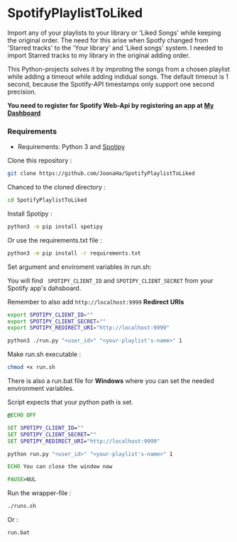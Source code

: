 # SpotifyPlaylistToLiked
Import any of your playlists to your library or 'Liked Songs' while keeping the original order.
The need for this arise when Spotfy changed from 'Starred tracks' to the 'Your library' and 'Liked songs' system.
I needed to import Starred tracks to my library in the original adding order.

This Python-projects solves it by improting the songs from a chosen playlist while adding a timeout while adding indidual songs.
The default timeout is 1 second, because the Spotify-API timestamps only support one second precision.

**You need to register for Spotify Web-Api by registering an app at [My Dashboard](https://developer.spotify.com/dashboard/applications)**

### Requirements
* Requirements: Python 3 and [Spotipy](https://github.com/plamere/spotipy)

 Clone this repository : 
```bash
git clone https://github.com/JoonaHa/SpotifyPlaylistToLiked
```
 Chanced to the cloned directory  : 
```bash
cd SpotifyPlaylistToLiked
```
Install Spotipy :
```bash
python3 -m pip install spotipy
```
Or use the requirements.txt file :
```bash
python3 -m pip install -r requirements.txt
```
Set argument and enviroment variables in run.sh:

You will find ``` SPOTIPY_CLIENT_ID``` and ```SPOTIPY_CLIENT_SECRET```
from your Spotify app's dahsboard. 

Remember to also add ```http://localhost:9999``` **Redirect URIs**
```bash
export SPOTIPY_CLIENT_ID="" 
export SPOTIPY_CLIENT_SECRET=""
export SPOTIPY_REDIRECT_URI="http://localhost:9999"

python3 ./run.py "<user_id>" "<your-playlist's-name>" 1
```
Make run.sh executable : 
```bash
chmod +x run.sh
```

There is also a run.bat file for **Windows** where you can set the needed environment variables.

Script expects that your python path is set.
```bat
@ECHO OFF

SET SPOTIPY_CLIENT_ID="" 
SET SPOTIPY_CLIENT_SECRET=""
SET SPOTIPY_REDIRECT_URI="http://localhost:9999"

python run.py "<user_id>" "<your-playlist's-name>" 1

ECHO You can close the window now 

PAUSE>NUL
```

Run the wrapper-file :
```bash
./runs.sh
```
Or :
```bat
run.bat
```
